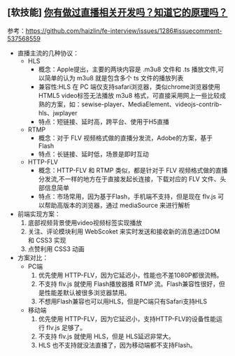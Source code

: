 ## [软技能] [你有做过直播相关开发吗？知道它的原理吗？](https://github.com/haizlin/fe-interview/issues/1286)

参考：https://github.com/haizlin/fe-interview/issues/1286#issuecomment-537568559

- 直播主流的几种协议：
  - HLS
    - 概念：Apple提出，主要的两块内容是 .m3u8 文件和 .ts 播放文件,可以简单的认为 m3u8 就是包含多个 ts 文件的播放列表
    - 兼容性:HLS 在 PC 端仅支持safari浏览器，类似chrome浏览器使用HTML5 video标签无法播放 m3u8 格式，可直接采用网上一些比较成熟的方案，如：sewise-player、MediaElement、videojs-contrib-hls、jwplayer
    - 特点：短链接、延时高，跨平台、使用于H5直播
  - RTMP
    - 概念：对于 FLV 视频格式做的直播分发流，Adobe的方案，基于Flash
    - 特点：长链接、延时低，场景是即时互动
  - HTTP-FLV
    - 概念：HTTP-FLV 和 RTMP 类似，都是针对于 FLV 视频格式做的直播分发流,不一样的地方在于直接发起长连接，下载对应的 FLV 文件、头部信息简单
    - 特点：市场常用，因为基于Flash，手机端不支持，但是现在 flv.js 可以帮助高版本的浏览器，通过 mediaSource 来进行解析
- 前端实现方案：
  1. 底部视频背景使用video视频标签实现播放
  2. 关注、评论模块利用 WebScoket 来实时发送和接收新的消息通过DOM 和 CSS3 实现
  3. 点赞利用 CSS3 动画
- 方案对比：
  - PC端
    1. 优先使用 HTTP-FLV，因为它延迟小，性能也不差1080P都很流畅。
    2. 不支持 flv.js 就使用 Flash播放器播 RTMP 流。Flash兼容性很好，但是性能差默认被很多浏览器禁用。
    3. 不想用Flash兼容也可以用HLS，但是PC端只有Safari支持HLS
  - 移动端
    1. 优先使用 HTTP-FLV，因为它延迟小，支持HTTP-FLV的设备性能运行 flv.js 足够了。
    2. 不支持 flv.js 就使用 HLS，但是 HLS延迟非常大。
    3. HLS 也不支持就没法直播了，因为移动端都不支持Flash。
